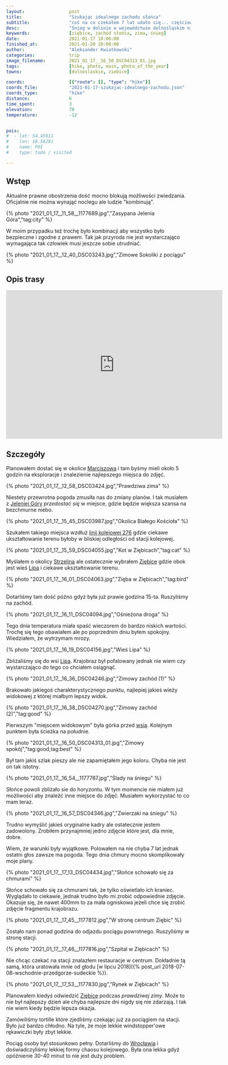 ```yaml
---
layout:                 post
title:                  "Szukając idealnego zachodu słońca"
subtitle:               "coś na co czekałem 7 lat udało się... częściowo"
desc:                   "Śnieg w dolinie w województwie dolnośląskim nie jest czymś pewnym. Zima 'stulecia' musiała się pojawić akurat w czasie Narodowej Kwarantanny co znacząco utrudniało planowanie, ale nie mogłem opuścić takiej możliwości. Ostatecznie plany skomplikowały się przez pogodę."
keywords:               [ziębice, zachód słońca, zima, śnieg]
date:                   2021-01-17 18:00:00
finished_at:            2021-01-20 20:00:00
author:                 "Aleksander Kwiatkowski"
categories:             trip
image_filename:         2021_01_17__16_50_DSC04313_01.jpg
tags:                   [hike, photo, main, photo_of_the_year]
towns:                  [dolnoslaskie, ziebice]

coords:                 [{"route": [], "type": "hike"}]
coords_file:            "2021-01-17-szukajac-idealnego-zachodu.json"
coords_type:            "hike"
distance:               6
time_spent:             3
elevation:              70
temperature:            -12


pois:
#  - lat: 54.45911
#    lon: 18.56281
#    name: POI
#    type: todo / visited

---
```


[wiki-marciszow]: https://pl.wikipedia.org/wiki/Marcisz%C3%B3w
[wiki-jelenia-gora]: https://pl.wikipedia.org/wiki/Jelenia_G%C3%B3ra
[wiki-strzelin]: https://pl.wikipedia.org/wiki/Strzelin
[wiki-ziebice]: https://pl.wikipedia.org/wiki/Ziębice
[wiki-lipa]: https://pl.wikipedia.org/wiki/Lipa_(powiat_z%C4%85bkowicki)
[wiki-wroclaw]: https://pl.wikipedia.org/wiki/Wroc%C5%82aw
[wiki-linia-276]: https://pl.wikipedia.org/wiki/Linia_kolejowa_nr_276

## Wstęp

Aktualne prawne obostrzenia dość mocno blokują możliwości zwiedzania. Oficjalnie
nie można wynająć noclegu ale ludzie "kombinują".

{% photo "2021_01_17__11_58__1177689.jpg","Zasypana Jelenia Góra","tag:city" %}

W moim przypadku też trochę było kombinacji aby wszystko było bezpieczne i zgodne
z prawem. Tak jak przyroda nie jest wystarczająco wymagająca tak człowiek
musi jeszcze sobie utrudniać.

{% photo "2021_01_17__12_40_DSC03243.jpg","Zimowe Sokoliki z pociągu" %}

## Opis trasy

<iframe height='405' width='590' frameborder='0' allowtransparency='true' scrolling='no' src='https://www.strava.com/activities/4642938750/embed/14099be26f93967e9afd78d173f885f8bd7c64c9'></iframe>

## Szczegóły

Planowałem dostać się w okolice [Marciszowa][wiki-marciszow] i tam byśmy mieli
około 5 godzin na eksploracje i znalezienie najlepszego miejsca do zdjęć.

{% photo "2021_01_17__12_58_DSC03424.jpg","Prawdziwa zima" %}

Niestety przewrotna pogoda zmusiła nas do zmiany planów. I tak musiałem z
[Jeleniej Góry][wiki-jelenia-gora] *przedostać się* w miejsce, gdzie będzie
większa szansa na bezchmurne niebo.

{% photo "2021_01_17__15_45_DSC03987.jpg","Okolica Białego Kościoła" %}

Szukałem takiego miejsca wzdłuż [linii kolejowej 276][wiki-linia-276] gdzie ciekawe
ukształtowanie terenu byłoby w bliskiej odległości od stacji kolejowej.

{% photo "2021_01_17__15_59_DSC04055.jpg","Kot w Ziębicach","tag:cat" %}

Myślałem o okolicy [Strzelina][wiki-strzelin] ale ostatecznie wybrałem
[Ziębice][wiki-ziebice] gdzie obok jest wieś [Lipa][wiki-lipa]
i ciekawe ukształtowanie terenu.

{% photo "2021_01_17__16_01_DSC04063.jpg","Zięba w Ziębicach","tag:bird" %}

Dotarliśmy tam dość późno gdyż była już prawie godzina 15-ta. Ruszyliśmy na
zachód.

{% photo "2021_01_17__16_11_DSC04094.jpg","Ośnieżona droga" %}

Tego dnia temperatura miała spaść wieczorem do bardzo niskich wartości.
Trochę się tego obawiałem ale po poprzednim dniu byłem spokojny. Wiedziałem,
że wytrzymam mrozy.

{% photo "2021_01_17__16_19_DSC04156.jpg","Wieś Lipa" %}

Zbliżaliśmy się do wsi [Lipa][wiki-lipa]. Krajobraz był pofalowany jednak
nie wiem czy wystarczająco do tego co chciałem osiągnąć.

{% photo "2021_01_17__16_36_DSC04246.jpg","Zimowy zachód (1)" %}

Brakowało jakiegoś charakterystycznego punktu, najlepiej jakieś wieży widokowej
z której miałbym lepszy widok.

{% photo "2021_01_17__16_38_DSC04270.jpg","Zimowy zachód (2)","tag:good" %}

Pierwszym "miejscem widokowym" była górka przed [wsią][wiki-lipa].
Kolejnym punktem była ścieżka na południe.

{% photo "2021_01_17__16_50_DSC04313_01.jpg","Zimowy spokój","tag:good,tag:best" %}

Był tam jakiś szlak pieszy ale nie zapamiętałem jego koloru. Chyba nie jest
on tak istotny.

{% photo "2021_01_17__16_54__1177787.jpg","Ślady na śniegu" %}

Słońce powoli zbliżało sie do horyzontu. W tym momencie nie miałem
już możliwości aby znaleźć inne miejsce do zdjęć. Musiałem wykorzystać
to co mam teraz.

{% photo "2021_01_17__16_57_DSC04346.jpg","Zwierzaki na śniegu" %}

Trudno wymyślić jakieś oryginalne kadry ale ostatecznie jestem zadowolony.
Zrobiłem przynajmniej jedno zdjęcie które jest, dla mnie, dobre.

Wiem, że warunki były wyjątkowe. Polowałem na nie chyba 7 lat jednak
ostatni głos zawsze ma pogoda. Tego dnia chmury mocno skomplikowały moje plany.

{% photo "2021_01_17__17_13_DSC04434.jpg","Słońce schowało się za chmurami" %}

Słońce schowało się za chmurami tak, że tylko oświetlało ich
kraniec. Wyglądało to ciekawie, jednak trudno było mi zrobić odpowiednie
zdjęcie. Okazuje się, że nawet 400mm to za mała ogniskowa
jeżeli chce się zrobić zdjęcie fragmentu krajobrazu.

{% photo "2021_01_17__17_45__1177812.jpg","W stronę centrum Ziębic" %}

Zostało nam ponad godzina do odjazdu pociągu powrotnego. Ruszyliśmy
w stronę stacji.

{% photo "2021_01_17__17_46__1177816.jpg","Szpital w Ziębicach" %}

Nie chcąc czekać na stacji znalazłem restauracje w centrum. Dokładnie tą
samą, która uratowała mnie od głodu
[w lipcu 2018]({% post_url 2018-07-08-wschodnie-przedgorze-sudeckie %}).

{% photo "2021_01_17__17_53__1177830.jpg","Rynek w Ziębicach" %}

Planowałem kiedyś odwiedzić [Ziębice][wiki-ziebice] podczas
*prawdziwej zimy*. Może to nie był najlepszy dzień ale chyba
najlepsze dni nigdy się nie zdarzają. I tak nie wiem kiedy będzie lepsza okazja.

Zamówiliśmy tortille które zjedliśmy czekając już za pociągiem na stacji.
Było już bardzo chłodno. Na tyle, że moje lekkie windstopper'owe
rękawiczki były zbyt lekkie.

Pociąg osoby był stosunkowo pełny. Dotarliśmy do [Wrocławia][wiki-wroclaw]
i doświadczyliśmy lekkiej formy chaosu kolejowego.
Była ona lekka gdyż opóźnienie 30-40 minut to nie jest duży problem.
